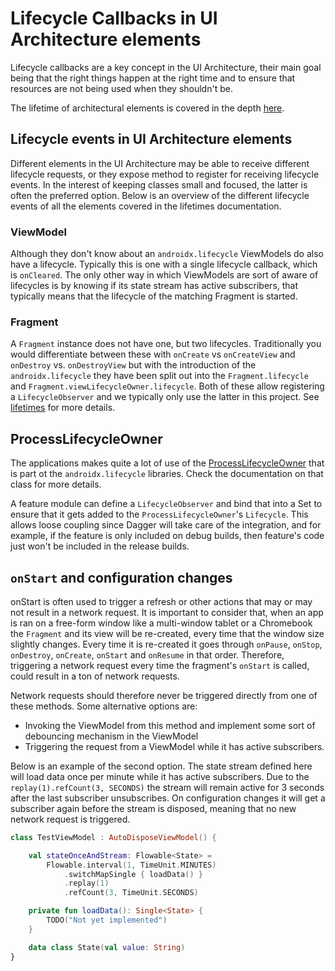 # Lifecycle Callbacks in UI Architecture elements

Lifecycle callbacks are a key concept in the UI Architecture, their main goal being that the right things happen at the right time and to ensure that resources are not being used when they shouldn't be.

The lifetime of architectural elements is covered in the depth [here](lifetimes.md).

## Lifecycle events in UI Architecture elements

Different elements in the UI Architecture may be able to receive different lifecycle requests, or they expose method to register for receiving lifecycle events. In the interest of keeping classes small and focused, the latter is often the preferred option. Below is an overview of the different lifecycle events of all the elements covered in the lifetimes documentation.

### ViewModel

Although they don't know about an `androidx.lifecycle` ViewModels do also have a lifecycle. Typically this is one with a single lifecycle callback, which is `onCleared`. The only other way in which ViewModels are sort of aware of lifecycles is by knowing if its state stream has active subscribers, that typically means that the lifecycle of the matching Fragment is started.

### Fragment

A `Fragment` instance does not have one, but two lifecycles. Traditionally you would differentiate between these with `onCreate` vs `onCreateView` and `onDestroy` vs. `onDestroyView` but with the introduction of the `androidx.lifecycle` they have been split out into the `Fragment.lifecycle` and `Fragment.viewLifecycleOwner.lifecycle`. Both of these allow registering a `LifecycleObserver` and we typically only use the latter in this project. See [lifetimes](lifetimes.md#view-of-the-fragment) for more details.

## ProcessLifecycleOwner

The applications makes quite a lot of use of the [ProcessLifecycleOwner](https://developer.android.com/reference/android/arch/lifecycle/ProcessLifecycleOwner) that is part ot the `androidx.lifecycle` libraries. Check the documentation on that class for more details.

A feature module can define a `LifecycleObserver` and bind that into a Set to ensure that it gets added to the `ProcessLifecycleOwner`'s `Lifecycle`. This allows loose coupling since Dagger will take care of the integration, and for example, if the feature is only included on debug builds, then feature's code just won't be included in the release builds.

## `onStart` and configuration changes

onStart is often used to trigger a refresh or other actions that may or may not result in a network request. It is important to consider that, when an app is ran on a free-form window like a multi-window tablet or a Chromebook the `Fragment` and its view will be re-created, every time that the window size slightly changes. Every time it is re-created it goes through `onPause`, `onStop`, `onDestroy`, `onCreate`, `onStart` and `onResume` in that order. Therefore, triggering a network request every time the fragment's `onStart` is called, could result in a ton of network requests.

Network requests should therefore never be triggered directly from one of these methods. Some alternative options are:

- Invoking the ViewModel from this method and implement some sort of debouncing mechanism in the ViewModel
- Triggering the request from a ViewModel while it has active subscribers.

Below is an example of the second option. The state stream defined here will load data once per minute while it has active subscribers. Due to the `replay(1).refCount(3, SECONDS)` the stream will remain active for 3 seconds after the last subscriber unsubscribes. On configuration changes it will get a subscriber again before the stream is disposed, meaning that no new network request is triggered.

```kotlin
class TestViewModel : AutoDisposeViewModel() {

    val stateOnceAndStream: Flowable<State> =
        Flowable.interval(1, TimeUnit.MINUTES)
            .switchMapSingle { loadData() }
            .replay(1)
            .refCount(3, TimeUnit.SECONDS)

    private fun loadData(): Single<State> {
        TODO("Not yet implemented")
    }

    data class State(val value: String)
}
```
